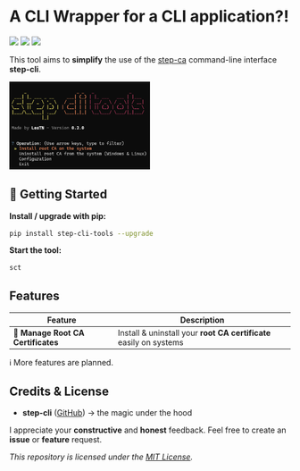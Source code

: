# **A CLI Wrapper for a CLI application?!**

<p align="left">
        <a href="https://github.com/LeoTN/step-cli-tools/releases/latest" style="text-decoration: none;"><img src="https://img.shields.io/github/v/release/LeoTN/step-cli-tools?&filter=*.*.*&display_name=release&style=for-the-badge&logo=Rocket&logoColor=green&label=LATEST&color=green"></a>
        <a href="https://github.com/LeoTN/step-cli-tools/releases" style="text-decoration: none;"><img src="https://img.shields.io/github/v/release/LeoTN/step-cli-tools?&include_prereleases&filter=*.*.*b*&display_name=release&style=for-the-badge&logo=Textpattern&logoColor=orange&label=LATEST%20BETA&color=orange"></a>
        <a href="https://github.com/LeoTN/step-cli-tools/blob/main/LICENSE" style="text-decoration: none;"><img src="https://img.shields.io/github/license/LeoTN/step-cli-tools?&style=for-the-badge&logo=Google%20Docs&logoColor=blue&label=License&color=blue"></a>
</p>

This tool aims to **simplify** the use of the [step-ca](https://github.com/smallstep/certificates) command-line interface **step-cli**.

<img src="assets/operation_page_readme.png" alt="Operation Page" style="width: 50%;">

## 🚀 Getting Started

**Install / upgrade with pip:**
```bash
pip install step-cli-tools --upgrade
```

**Start the tool:**
```bash
sct
```

## Features

| Feature | Description |
|---------|-------------|
| 📜 **Manage Root CA Certificates** | Install & uninstall your **root CA certificate** easily on systems |

ℹ️ More features are planned.


## Credits & License

* **step-cli** ([GitHub](https://github.com/smallstep/cli)) → the magic under the hood


I appreciate your **constructive** and **honest** feedback. Feel free to create an **issue** or **feature** request.

*This repository is licensed under the [MIT License](https://github.com/LeoTN/step-cli-tools/blob/main/LICENSE).*